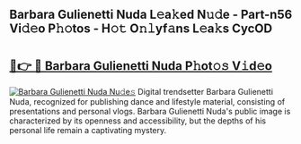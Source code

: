 ## Barbara Gulienetti Nuda L𝚎a𝚔ed N𝚞𝚍e - Part-n56 Vi𝚍𝚎o P𝚑𝚘tos - H𝚘𝚝 O𝚗𝚕yf𝚊ns L𝚎a𝚔s CycOD

# <h2><a href="http://kf469l.oniu.top/?m=Barbara+Gulienetti+Nuda">🔗👉 🔴 Barbara Gulienetti Nuda P𝚑ot𝚘𝚜 V𝚒d𝚎o</a></h2>

[![Barbara Gulienetti Nuda Nu𝚍e𝚜](https://i.imgur.com/0qMVB7G.gif)](http://kf469l.oniu.top/?m=Barbara+Gulienetti+Nuda)
Digital trendsetter Barbara Gulienetti Nuda, recognized for publishing dance and lifestyle material, consisting of presentations and personal vlogs. Barbara Gulienetti Nuda's public image is characterized by its openness and accessibility, but the depths of his personal life remain a captivating mystery.  
